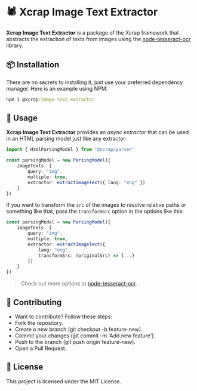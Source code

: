 # 🕷️ Xcrap Image Text Extractor

**Xcrap Image Text Extractor** is a package of the Xcrap framework that abstracts the extraction of texts from images using the [node-tesseract-ocr](https://www.npmjs.com/package/node-tesseract-ocr) library.

## 📦 Installation

There are no secrets to installing it, just use your preferred dependency manager. Here is an example using NPM:

```cmd
npm i @xcrap/image-text-extractor
```

## 🚀 Usage

**Xcrap Image Text Extractor** provides an *async extractor* that can be used in an HTML parsing model just like any extractor:

```ts
import { HtmlParsingModel } from "@xcrap/parser"

const parsingModel = new ParsingModel({
    imageTexts: {
        query: "img",
        multiple: true,
        extractor: extractImageText({ lang: "eng" })
    }
})
```

If you want to transform the `src` of the images to resolve relative paths or something like that, pass the `transformSrc` option in the options like this:

```ts
const parsingModel = new ParsingModel({ 
    imageTexts: {
        query: "img",
        multiple: true,
        extractor: extractImageText({
            lang: "eng",
            transformSrc: (originalSrc) => {...}
        })
    }
})
```

> Check out more options at [node-tesseract-ocr](https://www.npmjs.com/package/node-tesseract-ocr).

## 🤝 Contributing

- Want to contribute? Follow these steps:
- Fork the repository.
- Create a new branch (git checkout -b feature-new).
- Commit your changes (git commit -m 'Add new feature').
- Push to the branch (git push origin feature-new).
- Open a Pull Request.

## 📝 License

This project is licensed under the MIT License.
